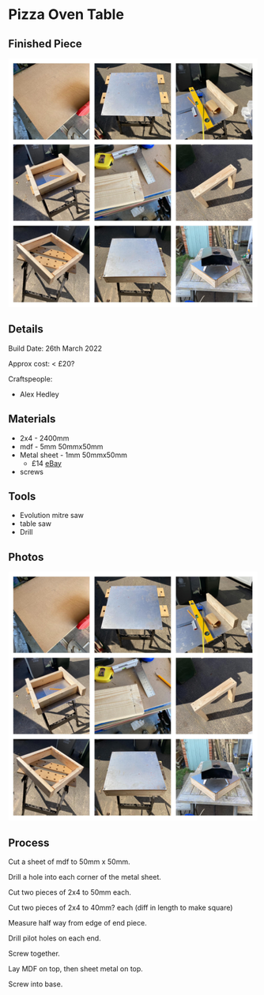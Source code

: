 # Pizza Oven Table

## Finished Piece

![Pizza Oven Table](images/pizzaoventable.jpg "Pizza Oven Table")

## Details

Build Date: 26th March 2022

Approx cost: < £20?

Craftspeople:

- Alex Hedley

## Materials

- 2x4 - 2400mm
- mdf - 5mm 50mmx50mm
- Metal sheet - 1mm 50mmx50mm
  - £14 [eBay](https://www.ebay.co.uk/itm/Metal-Sheet-Plate-Mild-Steel-1mm-to-3mm-Thick-Guillotine-Cut-Plates-Sheets-UK-/224756581331?mkcid=16&mkevt=1&_trksid=p2349624.m46890.l49286&mkrid=710-127635-2958-0)
- screws

## Tools

- Evolution mitre saw
- table saw
- Drill

## Photos

![Pizza Oven Table](images/pizzaoventable.jpg "Pizza Oven Table")

## Process

Cut a sheet of mdf to 50mm x 50mm.

Drill a hole into each corner of the metal sheet.

Cut two pieces of 2x4 to 50mm each.

Cut two pieces of 2x4 to 40mm? each (diff in length to make square)

Measure half way from edge of end piece.

Drill pilot holes on each end.

Screw together.

Lay MDF on top, then sheet metal on top.

Screw into base.
